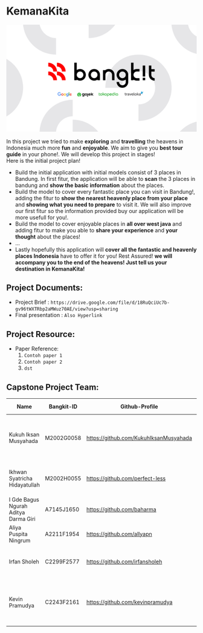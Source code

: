 # KemanaKita

<p align="center">
  <img src="https://github.com/perfect-less/KemanaKita/blob/main/bangkit_banner.png">
</p>

In this project we tried to make **exploring** and **travelling** the heavens in Indonesia much more **fun** and **enjoyable**. We aim to give you **best tour guide** in your phone!. We will develop this project in stages!  
Here is the initial project plan!  
- Build the initial application with initial models consist of 3 places in Bandung. In first fitur, the application will be able to **scan** the 3 places in bandung and **show the basic information** about the places. 
- Build the model to cover every fantastic place you can visit in Bandung!, adding the fitur to **show the nearest heavenly place from your place** and **showing what you need to prepare** to visit it. We will also improve our first fitur so the information provided buy our application will be more usefull for you!.
- Build the model to cover enjoyable places in **all over west java** and adding fitur to make you able to **share your experience** and **your thought** about the places!
- ...
- Lastly hopefully this application will **cover all the fantastic and heavenly places Indonesia** have to offer it for you! Rest Assured! **we will accompany you to the end of the heavens! Just tell us your destination in KemanaKita!**

## Project Documents:
- Project Brief : ```https://drive.google.com/file/d/18RuQciUc7b-gv96tWXTRbp2aMWuz70AE/view?usp=sharing```
- Final presentation : ```Also Hyperlink```

## Project Resource: 
- Paper Reference: 
    1. ```Contoh paper 1```
    2. ```Contoh paper 2```
    3. ```dst```
    

## Capstone Project Team: 
| Name | Bangkit-ID | Github-Profile | Task | Progress On Task |
| ------ | ------ | ------ | ------ | ------ |
| Kukuh Iksan Musyahada  | M2002G0058  | https://github.com/KukuhIksanMusyahada | Collecting Dataset, building the model, improving the model | Done |
| Ikhwan Syatricha Hidayatullah  | M2002H0055  | https://github.com/perfect-less | improving the model, build inference | Done |
| I Gde Bagus Ngurah Aditya Darma Giri | A7145J1650  | https://github.com/baharma |  |  |
| Aliya Puspita Ningrum | A2211F1954 | https://github.com/allyapn |  |  |
| Irfan Sholeh | C2299F2577 | https://github.com/irfansholeh | Deploying API, Postman API testing | Done |
| Kevin Pramudya  | C2243F2161 | https://github.com/kevinpramudya | Create VM instance, Installing FlaskApp into VM instance | Done |
